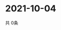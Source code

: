 # 2021-10-04
  共 0条

  <!-- BEGIN -->
  <!-- 最后更新时间Mon Oct 04 2021 07:04:11 GMT+0000 (Coordinated Universal Time) -->
  
  <!-- END -->
  
  